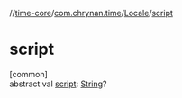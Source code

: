 //[time-core](../../../index.md)/[com.chrynan.time](../index.md)/[Locale](index.md)/[script](script.md)

# script

[common]\
abstract val [script](script.md): [String](https://kotlinlang.org/api/latest/jvm/stdlib/kotlin/-string/index.html)?
